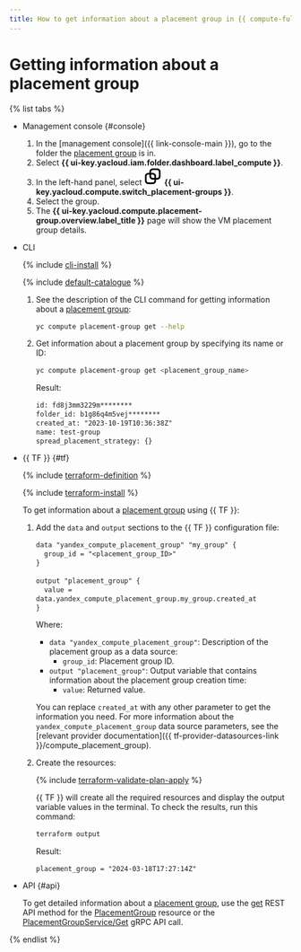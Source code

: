 ```yaml
---
title: How to get information about a placement group in {{ compute-full-name }}
---
```


# Getting information about a placement group

{% list tabs %}

- Management console {#console}

  1. In the [management console]({{ link-console-main }}), go to the folder the [placement group](../../concepts/placement-groups.md) is in.
  1. Select **{{ ui-key.yacloud.iam.folder.dashboard.label_compute }}**.
  1. In the left-hand panel, select ![image](../../../_assets/console-icons/copy-transparent.svg) **{{ ui-key.yacloud.compute.switch_placement-groups }}**.
  1. Select the group.
  1. The **{{ ui-key.yacloud.compute.placement-group.overview.label_title }}** page will show the VM placement group details.

- CLI

  {% include [cli-install](../../../_includes/cli-install.md) %}

  {% include [default-catalogue](../../../_includes/default-catalogue.md) %}

  1. See the description of the CLI command for getting information about a [placement group](../../concepts/placement-groups.md):

      ```bash
      yc compute placement-group get --help
      ```

  1. Get information about a placement group by specifying its name or ID:

      ```bash
      yc compute placement-group get <placement_group_name>
      ```

      Result:

      ```text
      id: fd8j3mm3229m********
      folder_id: b1g86q4m5vej********
      created_at: "2023-10-19T10:36:38Z"
      name: test-group
      spread_placement_strategy: {}
      ```

- {{ TF }} {#tf}

  {% include [terraform-definition](../../../_tutorials/_tutorials_includes/terraform-definition.md) %}

  {% include [terraform-install](../../../_includes/terraform-install.md) %}

  To get information about a [placement group](../../concepts/placement-groups.md) using {{ TF }}:

  1. Add the `data` and `output` sections to the {{ TF }} configuration file:

      ```hcl
      data "yandex_compute_placement_group" "my_group" {
        group_id = "<placement_group_ID>"
      }

      output "placement_group" {
        value = data.yandex_compute_placement_group.my_group.created_at
      }
      ```

      Where:

      * `data "yandex_compute_placement_group"`: Description of the placement group as a data source:
        * `group_id`: Placement group ID.
      * `output "placement_group"`: Output variable that contains information about the placement group creation time:
        * `value`: Returned value.

      You can replace `created_at` with any other parameter to get the information you need. For more information about the `yandex_compute_placement_group` data source parameters, see the [relevant provider documentation]({{ tf-provider-datasources-link }}/compute_placement_group).

  1. Create the resources:

      {% include [terraform-validate-plan-apply](../../../_tutorials/_tutorials_includes/terraform-validate-plan-apply.md) %}

      {{ TF }} will create all the required resources and display the output variable values in the terminal. To check the results, run this command:

      ```bash
      terraform output
      ```

      Result:

      ```text
      placement_group = "2024-03-18T17:27:14Z"
      ```

- API {#api}

  To get detailed information about a [placement group](../../concepts/placement-groups.md), use the [get](../../api-ref/PlacementGroup/get.md) REST API method for the [PlacementGroup](../../api-ref/PlacementGroup/index.md) resource or the [PlacementGroupService/Get](../../api-ref/grpc/PlacementGroup/get.md) gRPC API call.

{% endlist %}
